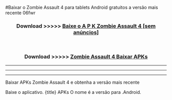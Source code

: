 #Baixar o Zombie Assault 4   para tablets Android gratuitos a versão mais recente 06fwr


<div align="center">
<h3>Download >>>>> <a href="https://pt-web.web.app/?pt= Zombie Assault 4 ">Baixe o A P K Zombie Assault 4  [sem anúncios]</a></h3><br>

<h3>Download >>>>> <a href="https://pt-web.web.app/?pt= Zombie Assault 4 ">Zombie Assault 4  Baixar APKs</a></h3>
</div>

----------------------------------------------------------

----------------------------------------------------------

----------------------------------------------------------

Baixar APKs Zombie Assault 4  e obtenha a versão mais recente

Baixe o aplicativo. {title} APKs O nome é a versão para .Android.


